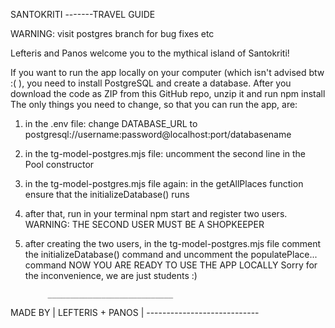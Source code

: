 SANTOKRITI
-------TRAVEL GUIDE

WARNING: visit postgres branch for bug fixes etc

Lefteris and Panos welcome you to the mythical island of Santokriti!

If you want to run the app locally on your computer (which isn't advised btw :( ),
you need to install PostgreSQL and create a database.
After you download the code as ZIP from this GitHub repo, unzip it and run npm install
The only things you need to change, so that you can run the app, are:
1. in the .env file: change DATABASE_URL to postgresql://username:password@localhost:port/databasename
2. in the tg-model-postgres.mjs file: uncomment the second line in the Pool constructor
3. in the tg-model-postgres.mjs file again: in the getAllPlaces function ensure that the initializeDatabase() runs
4. after that, run in your terminal npm start and register two users. WARNING: THE SECOND USER MUST BE A SHOPKEEPER
5. after creating the two users, in the tg-model-postgres.mjs file comment the initializeDatabase() command and
    uncomment the populatePlace... command
NOW YOU ARE READY TO USE THE APP LOCALLY
Sorry for the inconvenience, we are just students :)

            ____________________________
MADE BY     |     LEFTERIS + PANOS     |
            ----------------------------
